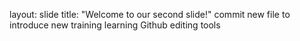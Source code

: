layout: slide
title: "Welcome to our second slide!"
commit new file to introduce new training
learning Github editing tools
